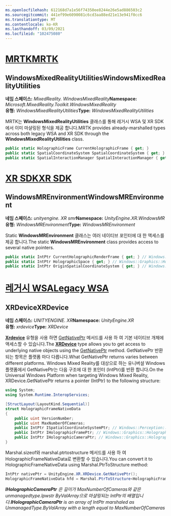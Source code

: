 ```yaml
---
ms.openlocfilehash: 612168d7a1e56f74350ee8244e26e5ad886503c2
ms.sourcegitcommit: 441ef99e6090081c6cd3aa88ed21e13e941f0cc6
ms.translationtype: MT
ms.contentlocale: ko-KR
ms.lasthandoff: 03/09/2021
ms.locfileid: "102475080"
---
```

# <a name="mrtk"></a>[<span data-ttu-id="83554-101">MRTK</span><span class="sxs-lookup"><span data-stu-id="83554-101">MRTK</span></span>](#tab/mrtk)

## <a name="windowsmixedrealityutilities"></a><span data-ttu-id="83554-102">WindowsMixedRealityUtilities</span><span class="sxs-lookup"><span data-stu-id="83554-102">WindowsMixedRealityUtilities</span></span>

<span data-ttu-id="83554-103">**네임 스페이스:** *MixedReality. WindowsMixedReality*</span><span class="sxs-lookup"><span data-stu-id="83554-103">**Namespace:** *Microsoft.MixedReality.Toolkit.WindowsMixedReality*</span></span><br>
<span data-ttu-id="83554-104">**유형:** *WindowsMixedRealityUtilities*</span><span class="sxs-lookup"><span data-stu-id="83554-104">**Type:** *WindowsMixedRealityUtilities*</span></span>

<span data-ttu-id="83554-105">MRTK는 **WindowsMixedRealityUtilities** 클래스를 통해 레거시 WSA 및 XR SDK에서 이미 마샬링된 형식을 제공 합니다.</span><span class="sxs-lookup"><span data-stu-id="83554-105">MRTK provides already-marshalled types across both legacy WSA and XR SDK through the **WindowsMixedRealityUtilities** class.</span></span>

```cs
public static HolographicFrame CurrentHolographicFrame { get; }
public static SpatialCoordinateSystem SpatialCoordinateSystem { get; }
public static SpatialInteractionManager SpatialInteractionManager { get; }
```

# <a name="xr-sdk"></a>[<span data-ttu-id="83554-106">XR SDK</span><span class="sxs-lookup"><span data-stu-id="83554-106">XR SDK</span></span>](#tab/xr)

## <a name="windowsmrenvironment"></a><span data-ttu-id="83554-107">WindowsMREnvironment</span><span class="sxs-lookup"><span data-stu-id="83554-107">WindowsMREnvironment</span></span>

<span data-ttu-id="83554-108">**네임 스페이스:** *unityengine. XR smr*</span><span class="sxs-lookup"><span data-stu-id="83554-108">**Namespace:** *UnityEngine.XR.WindowsMR*</span></span><br>
<span data-ttu-id="83554-109">**유형:** *WindowsMREnvironment*</span><span class="sxs-lookup"><span data-stu-id="83554-109">**Type:** *WindowsMREnvironment*</span></span>

<span data-ttu-id="83554-110">Static **WindowsMREnvironment** 클래스는 여러 네이티브 포인터에 대 한 액세스를 제공 합니다.</span><span class="sxs-lookup"><span data-stu-id="83554-110">The static **WindowsMREnvironment** class provides access to several native pointers.</span></span>

```cs
public static IntPtr CurrentHolographicRenderFrame { get; } // Windows::Graphics::Holographic::IHolographicFrame
public static IntPtr HolographicSpace { get; } // Windows::Graphics::Holographic::IHolographicSpace
public static IntPtr OriginSpatialCoordinateSystem { get; } // Windows::Perception::Spatial::ISpatialCoordinateSystem
```

# <a name="legacy-wsa"></a>[<span data-ttu-id="83554-111">레거시 WSA</span><span class="sxs-lookup"><span data-stu-id="83554-111">Legacy WSA</span></span>](#tab/wsa)

## <a name="xrdevice"></a><span data-ttu-id="83554-112">XRDevice</span><span class="sxs-lookup"><span data-stu-id="83554-112">XRDevice</span></span>

<span data-ttu-id="83554-113">**네임 스페이스:** *UNITYENGINE. XR*</span><span class="sxs-lookup"><span data-stu-id="83554-113">**Namespace:** *UnityEngine.XR*</span></span><br>
<span data-ttu-id="83554-114">**유형:** *xrdevice*</span><span class="sxs-lookup"><span data-stu-id="83554-114">**Type:** *XRDevice*</span></span>

<span data-ttu-id="83554-115"><a href="https://docs.unity3d.com/ScriptReference/XR.XRDevice.html" target="_blank">**Xrdevice**</a> 유형을 사용 하면 <a href="https://docs.unity3d.com/ScriptReference/XR.XRDevice.GetNativePtr.html" target="_blank">GetNativePtr</a> 메서드를 사용 하 여 기본 네이티브 개체에 액세스할 수 있습니다.</span><span class="sxs-lookup"><span data-stu-id="83554-115">The <a href="https://docs.unity3d.com/ScriptReference/XR.XRDevice.html" target="_blank">**XRDevice**</a> type allows you to get access to underlying native objects using the <a href="https://docs.unity3d.com/ScriptReference/XR.XRDevice.GetNativePtr.html" target="_blank">GetNativePtr</a> method.</span></span> <span data-ttu-id="83554-116">GetNativePtr 반환 되는 항목은 플랫폼 마다 다릅니다.</span><span class="sxs-lookup"><span data-stu-id="83554-116">What GetNativePtr returns varies between different platforms.</span></span> <span data-ttu-id="83554-117">Windows Mixed Reality를 대상으로 하는 유니버설 Windows 플랫폼에서 GetNativePtr는 다음 구조에 대 한 포인터 (IntPtr)를 반환 합니다.</span><span class="sxs-lookup"><span data-stu-id="83554-117">On the Universal Windows Platform when targeting Windows Mixed Reality, XRDevice.GetNativePtr returns a pointer (IntPtr) to the following structure:</span></span>

```cs
using System;
using System.Runtime.InteropServices;

[StructLayout(LayoutKind.Sequential)]
struct HolographicFrameNativeData
{
    public uint VersionNumber;
    public uint MaxNumberOfCameras;
    public IntPtr ISpatialCoordinateSystemPtr; // Windows::Perception::Spatial::ISpatialCoordinateSystem
    public IntPtr IHolographicFramePtr; // Windows::Graphics::Holographic::IHolographicFrame
    public IntPtr IHolographicCameraPtr; // Windows::Graphics::Holographic::IHolographicCamera
}
```

<span data-ttu-id="83554-118">Marshal.sizeof와 marshal.ptrtostructure 메서드를 사용 하 여 HolographicFrameNativeData로 변환할 수 있습니다.</span><span class="sxs-lookup"><span data-stu-id="83554-118">You can convert it to HolographicFrameNativeData using Marshal.PtrToStructure method:</span></span>

```cs
IntPtr nativePtr = UnityEngine.XR.XRDevice.GetNativePtr();
HolographicFrameNativeData hfd = Marshal.PtrToStructure<HolographicFrameNativeData>(nativePtr);
```

<span data-ttu-id="83554-119">***IHolographicCameraPtr** 은 길이가 MaxNumberOfCameras와 같은 unmanagedtype.lpwstr ByValArray으로 마샬링되는 IntPtr의 배열입니다.*</span><span class="sxs-lookup"><span data-stu-id="83554-119">***IHolographicCameraPtr** is an array of IntPtr marshaled as UnmanagedType.ByValArray with a length equal to MaxNumberOfCameras*</span></span>
